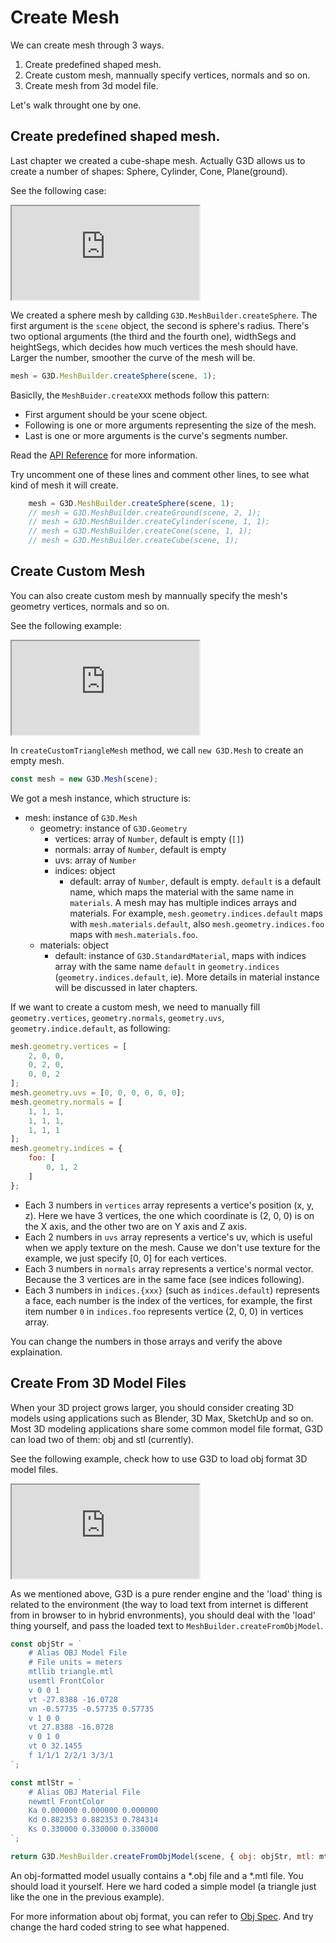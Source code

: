 # Create Mesh

We can create mesh through 3 ways. 

1. Create predefined shaped mesh.
2. Create custom mesh, mannually specify vertices, normals and so on.
3. Create mesh from 3d model file.

Let's walk throught one by one.

## Create predefined shaped mesh.

Last chapter we created a cube-shape mesh. Actually G3D allows us to create a number of shapes: Sphere, Cylinder, Cone, Plane(ground).

See the following case:

<iframe class="playground" src="https://g-platform.github.io/g3d-playground/docs/?embed#item=shapes"></iframe>

We created a sphere mesh by callding `G3D.MeshBuilder.createSphere`. The first argument is the `scene` object, the second is sphere's radius. There's two optional arguments (the third and the fourth one), widthSegs and heightSegs, which decides how much vertices the mesh should have. Larger the number, smoother the curve of the mesh will be.

```javascript
mesh = G3D.MeshBuilder.createSphere(scene, 1);
```

Basiclly, the `MeshBuider.createXXX` methods follow this pattern:

* First argument should be your scene object.
* Following is one or more arguments representing the size of the mesh.
* Last is one or more arguments is the curve's segments number.

Read the [API Reference](../docs/MeshBuilder) for more information.

Try uncomment one of these lines and comment other lines, to see what kind of mesh it will create.

```javascript
    mesh = G3D.MeshBuilder.createSphere(scene, 1);
    // mesh = G3D.MeshBuilder.createGround(scene, 2, 1);
    // mesh = G3D.MeshBuilder.createCylinder(scene, 1, 1);
    // mesh = G3D.MeshBuilder.createCone(scene, 1, 1);
    // mesh = G3D.MeshBuilder.createCube(scene, 1);
```

## Create Custom Mesh

You can also create custom mesh by mannually specify the mesh's geometry vertices, normals and so on.

See the following example:

<iframe class="playground" src="https://g-platform.github.io/g3d-playground/docs/?embed#item=custom-geometry"></iframe>

In `createCustomTriangleMesh` method, we call `new G3D.Mesh` to create an empty mesh.

```javascript
const mesh = new G3D.Mesh(scene);
```

We got a mesh instance, which structure is:

* mesh: instance of `G3D.Mesh`
    * geometry: instance of `G3D.Geometry`
        * vertices: array of `Number`, default is empty (`[]`)
        * normals: array of `Number`, default is empty
        * uvs: array of `Number`
        * indices: object
            * default: array of `Number`, default is empty. `default` is a default name, which maps the material with the same name in `materials`. A mesh may has multiple indices arrays and materials. For example, `mesh.geometry.indices.default` maps with `mesh.materials.default`, also `mesh.geometry.indices.foo` maps with `mesh.materials.foo`.
    * materials: object
        * default: instance of `G3D.StandardMaterial`, maps with indices array with the same name `default` in `geometry.indices` (`geometry.indices.default`, ie). More details in material instance will be discussed in later chapters.

If we want to create a custom mesh, we need to manually fill `geometry.vertices`, `geometry.normals`, `geometry.uvs`, `geometry.indice.default`, as following:

```javascript
mesh.geometry.vertices = [
    2, 0, 0,
    0, 2, 0,
    0, 0, 2
];
mesh.geometry.uvs = [0, 0, 0, 0, 0, 0];
mesh.geometry.normals = [
    1, 1, 1,
    1, 1, 1,
    1, 1, 1
];
mesh.geometry.indices = {
    foo: [
        0, 1, 2
    ]
};
```

* Each 3 numbers in `vertices` array represents a vertice's position (x, y, z). Here we have 3 vertices, the one which coordinate is (2, 0, 0) is on the X axis, and the other two are on Y axis and Z axis.
* Each 2 numbers in `uvs` array represents a vertice's uv, which is useful when we apply texture on the mesh. Cause we don't use texture for the example, we just specify [0, 0] for each vertices.
* Each 3 numbers in `normals` array represents a vertice's normal vector. Because the 3 vertices are in the same face (see indices following).
* Each 3 numbers in `indices.{xxx}` (such as `indices.default`) represents a face, each number is the index of the vertices, for example, the first item number `0` in `indices.foo` represents vertice (2, 0, 0) in vertices array.

You can change the numbers in those arrays and verify the above explaination.

## Create From 3D Model Files

When your 3D project grows larger, you should consider creating 3D models using applications such as Blender, 3D Max, SketchUp and so on. Most 3D modeling applications share some common model file format, G3D can load two of them: obj and stl (currently).

See the following example, check how to use G3D to load obj format 3D model files.

<iframe class="playground" src="https://g-platform.github.io/g3d-playground/docs/?embed#item=create-from-model"></iframe>

As we mentioned above, G3D is a pure render engine and the 'load' thing is related to the environment (the way to load text from internet is different from in browser to in hybrid envronments), you should deal with the 'load' thing yourself, and pass the loaded text to `MeshBuilder.createFromObjModel`.

```javascript
const objStr = `
    # Alias OBJ Model File
    # File units = meters
    mtllib triangle.mtl
    usemtl FrontColor
    v 0 0 1
    vt -27.8388 -16.0728
    vn -0.57735 -0.57735 0.57735
    v 1 0 0
    vt 27.8388 -16.0728
    v 0 1 0
    vt 0 32.1455
    f 1/1/1 2/2/1 3/3/1
`;

const mtlStr = `
    # Alias OBJ Material File
    newmtl FrontColor
    Ka 0.000000 0.000000 0.000000
    Kd 0.882353 0.882353 0.784314
    Ks 0.330000 0.330000 0.330000
`;

return G3D.MeshBuilder.createFromObjModel(scene, { obj: objStr, mtl: mtlStr });
```

An obj-formatted model usually contains a *.obj file and a *.mtl file. You should load it yourself. Here we hard coded a simple model (a triangle just like the one in the previous example).

For more information about obj format, you can refer to [Obj Spec](http://www.martinreddy.net/gfx/3d/OBJ.spec). And try change the hard coded string to see what happened.